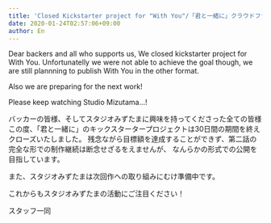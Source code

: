 ```yaml
---
title: 'Closed Kickstarter project for "With You"/「君と一緒に」クラウドファンディングプロジェクトのクローズ'
date: 2020-01-24T02:57:06+09:00
author: En
---
```


Dear backers and all who supports us,
We closed kickstarter project for With You.
Unfortunatelly we were not able to achieve the goal though, 
we are still plannning to publish With You in the other format.

Also we are preparing for the next work!

Please keep watching Studio Mizutama...!


バッカーの皆様、そしてスタジオみずたまに興味を持ってくださった全ての皆様
この度、「君と一緒に」のキックスタータープロジェクトは30日間の期間を終えクローズいたしました。
残念ながら目標額を達成することができず、第二話の完全な形での制作継続は断念せざるをえませんが、
なんらかの形式での公開を目指しています。

また、スタジオみずたまは次回作への取り組みにむけ準備中です。

これからもスタジオみずたまの活動にご注目ください！

スタッフ一同
